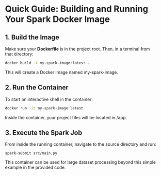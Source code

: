 # Quick Guide: Building and Running Your Spark Docker Image

## 1. Build the Image

Make sure your **Dockerfile** is in the project root. Then, in a terminal from that directory:

```bash
docker build -t my-spark-image:latest .
```
This will create a Docker image named my-spark-image.

## 2. Run the Container

To start an interactive shell in the container:

```bash
docker run -it my-spark-image:latest
```
Inside the container, your project files will be located in /app.

## 3. Execute the Spark Job
From inside the running container, navigate to the source directory and run:

```
spark-submit src/main.py
```


This container can be used for large dataset processing beyond this simple example in the provided code.